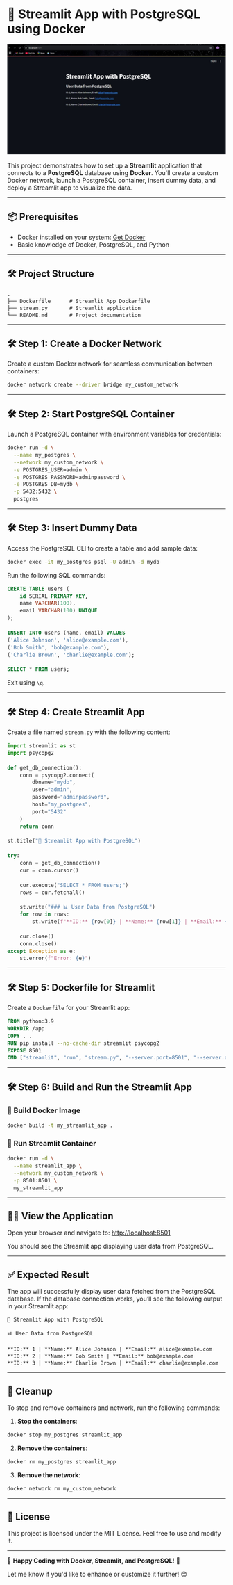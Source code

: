 

# 🚀 Streamlit App with PostgreSQL using Docker

![Docker Network Test](https://github.com/JANHVI-18/DOCKER/blob/main/Postgres%20and%20Streamlit/Screenshot%202025-03-28%20233741.png)

This project demonstrates how to set up a **Streamlit** application that connects to a **PostgreSQL** database using **Docker**. You'll create a custom Docker network, launch a PostgreSQL container, insert dummy data, and deploy a Streamlit app to visualize the data.

---

## 📦 Prerequisites

- Docker installed on your system: [Get Docker](https://docs.docker.com/get-docker/)
- Basic knowledge of Docker, PostgreSQL, and Python

---

## 🛠️ Project Structure

```
.
├── Dockerfile      # Streamlit App Dockerfile
├── stream.py       # Streamlit application
└── README.md       # Project documentation
```

---

## 🛠️ Step 1: Create a Docker Network

Create a custom Docker network for seamless communication between containers:

```bash
docker network create --driver bridge my_custom_network
```

---

## 🛠️ Step 2: Start PostgreSQL Container

Launch a PostgreSQL container with environment variables for credentials:

```bash
docker run -d \
  --name my_postgres \
  --network my_custom_network \
  -e POSTGRES_USER=admin \
  -e POSTGRES_PASSWORD=adminpassword \
  -e POSTGRES_DB=mydb \
  -p 5432:5432 \
  postgres
```

---

## 🛠️ Step 3: Insert Dummy Data

Access the PostgreSQL CLI to create a table and add sample data:

```bash
docker exec -it my_postgres psql -U admin -d mydb
```

Run the following SQL commands:

```sql
CREATE TABLE users (
    id SERIAL PRIMARY KEY,
    name VARCHAR(100),
    email VARCHAR(100) UNIQUE
);

INSERT INTO users (name, email) VALUES
('Alice Johnson', 'alice@example.com'),
('Bob Smith', 'bob@example.com'),
('Charlie Brown', 'charlie@example.com');

SELECT * FROM users;
```

Exit using `\q`.

---

## 🛠️ Step 4: Create Streamlit App

Create a file named `stream.py` with the following content:

```python
import streamlit as st
import psycopg2

def get_db_connection():
    conn = psycopg2.connect(
        dbname="mydb",
        user="admin",
        password="adminpassword",
        host="my_postgres",
        port="5432"
    )
    return conn

st.title("🌟 Streamlit App with PostgreSQL")

try:
    conn = get_db_connection()
    cur = conn.cursor()

    cur.execute("SELECT * FROM users;")
    rows = cur.fetchall()

    st.write("### 📊 User Data from PostgreSQL")
    for row in rows:
        st.write(f"**ID:** {row[0]} | **Name:** {row[1]} | **Email:** {row[2]}")

    cur.close()
    conn.close()
except Exception as e:
    st.error(f"Error: {e}")
```

---

## 🛠️ Step 5: Dockerfile for Streamlit

Create a `Dockerfile` for your Streamlit app:

```dockerfile
FROM python:3.9
WORKDIR /app
COPY . .
RUN pip install --no-cache-dir streamlit psycopg2
EXPOSE 8501
CMD ["streamlit", "run", "stream.py", "--server.port=8501", "--server.address=0.0.0.0"]
```

---

## 🛠️ Step 6: Build and Run the Streamlit App

### 🔨 Build Docker Image

```bash
docker build -t my_streamlit_app .
```

### 🚀 Run Streamlit Container

```bash
docker run -d \
  --name streamlit_app \
  --network my_custom_network \
  -p 8501:8501 \
  my_streamlit_app
```

---

## 🧑‍💻 View the Application

Open your browser and navigate to: [http://localhost:8501](http://localhost:8501)

You should see the Streamlit app displaying user data from PostgreSQL.

---

## ✅ Expected Result

The app will successfully display user data fetched from the PostgreSQL database. If the database connection works, you’ll see the following output in your Streamlit app:

```
🌟 Streamlit App with PostgreSQL

📊 User Data from PostgreSQL

**ID:** 1 | **Name:** Alice Johnson | **Email:** alice@example.com
**ID:** 2 | **Name:** Bob Smith | **Email:** bob@example.com
**ID:** 3 | **Name:** Charlie Brown | **Email:** charlie@example.com
```

---

## 🧹 Cleanup

To stop and remove containers and network, run the following commands:

1. **Stop the containers**:

```bash
docker stop my_postgres streamlit_app
```

2. **Remove the containers**:

```bash
docker rm my_postgres streamlit_app
```

3. **Remove the network**:

```bash
docker network rm my_custom_network
```

---

## 📜 License

This project is licensed under the MIT License. Feel free to use and modify it.

---

🚀 **Happy Coding with Docker, Streamlit, and PostgreSQL!** 🎉

Let me know if you'd like to enhance or customize it further! 😊
